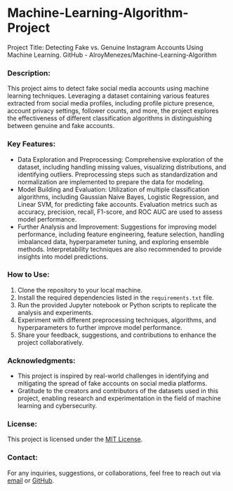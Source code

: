 # Machine-Learning-Algorithm-Project
Project Title: Detecting Fake vs. Genuine Instagram Accounts Using Machine Learning.
GitHub - AlroyMenezes/Machine-Learning-Algorithm

### Description:
This project aims to detect fake social media accounts using machine learning techniques. Leveraging a dataset containing various features extracted from social media profiles, including profile picture presence, account privacy settings, follower counts, and more, the project explores the effectiveness of different classification algorithms in distinguishing between genuine and fake accounts.

### Key Features:
- Data Exploration and Preprocessing: Comprehensive exploration of the dataset, including handling missing values, visualizing distributions, and identifying outliers. Preprocessing steps such as standardization and normalization are implemented to prepare the data for modeling.
- Model Building and Evaluation: Utilization of multiple classification algorithms, including Gaussian Naive Bayes, Logistic Regression, and Linear SVM, for predicting fake accounts. Evaluation metrics such as accuracy, precision, recall, F1-score, and ROC AUC are used to assess model performance.
- Further Analysis and Improvement: Suggestions for improving model performance, including feature engineering, feature selection, handling imbalanced data, hyperparameter tuning, and exploring ensemble methods. Interpretability techniques are also recommended to provide insights into model predictions.

### How to Use:
1. Clone the repository to your local machine.
2. Install the required dependencies listed in the `requirements.txt` file.
3. Run the provided Jupyter notebook or Python scripts to replicate the analysis and experiments.
4. Experiment with different preprocessing techniques, algorithms, and hyperparameters to further improve model performance.
5. Share your feedback, suggestions, and contributions to enhance the project collaboratively.

### Acknowledgments:
- This project is inspired by real-world challenges in identifying and mitigating the spread of fake accounts on social media platforms.
- Gratitude to the creators and contributors of the datasets used in this project, enabling research and experimentation in the field of machine learning and cybersecurity.

### License:
This project is licensed under the [MIT License](LICENSE).

### Contact:
For any inquiries, suggestions, or collaborations, feel free to reach out via [email](alroyxmenezes@gmail.com) or [GitHub](AlroyMenezes).

